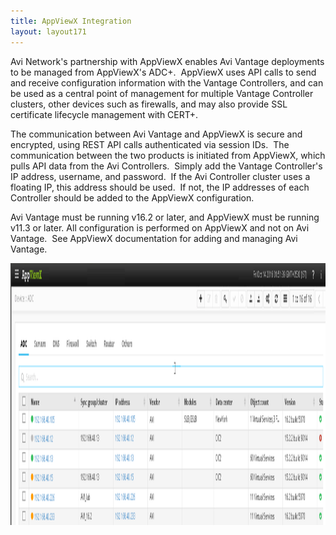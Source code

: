 ```yaml
---
title: AppViewX Integration
layout: layout171
---
```

Avi Network's partnership with AppViewX enables Avi Vantage deployments to be managed from AppViewX's ADC+.  AppViewX uses API calls to send and receive configuration information with the Vantage Controllers, and can be used as a central point of management for multiple Vantage Controller clusters, other devices such as firewalls, and may also provide SSL certificate lifecycle management with CERT+.

The communication between Avi Vantage and AppViewX is secure and encrypted, using REST API calls authenticated via session IDs.  The communication between the two products is initiated from AppViewX, which pulls API data from the Avi Controllers.  Simply add the Vantage Controller's IP address, username, and password.  If the Avi Controller cluster uses a floating IP, this address should be used.  If not, the IP addresses of each Controller should be added to the AppViewX configuration.

Avi Vantage must be running v16.2 or later, and AppViewX must be running v11.3 or later.
All configuration is performed on AppViewX and not on Avi Vantage.  See AppViewX documentation for adding and managing Avi Vantage.

<a href="img/AppViewX1.png"><img class="alignnone size-full wp-image-16244" src="img/AppViewX1.png" alt="AppViewX1" width="1510" height="419"></a>
